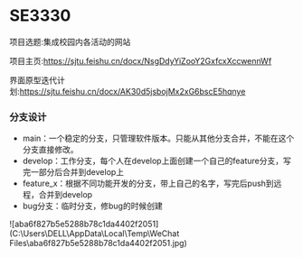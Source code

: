 # SE3330

项目选题:集成校园内各活动的网站 

项目主页:https://sjtu.feishu.cn/docx/NsgDdyYiZooY2GxfcxXccwennWf 

界面原型迭代计划:https://sjtu.feishu.cn/docx/AK30d5jsbojMx2xG6bscE5hqnye  



### 分支设计

- main：一个稳定的分支，只管理软件版本。只能从其他分支合并，不能在这个分支直接修改。
- develop：工作分支，每个人在develop上面创建一个自己的feature分支，写完一部分后合并到develop上
- feature_x：根据不同功能开发的分支，带上自己的名字，写完后push到远程，合并到develop
- bug分支：临时分支，修bug的时候创建

![aba6f827b5e5288b78c1da4402f2051](C:\Users\DELL\AppData\Local\Temp\WeChat Files\aba6f827b5e5288b78c1da4402f2051.jpg)


